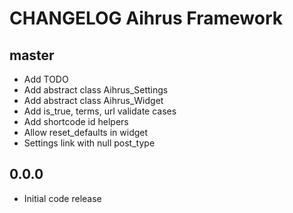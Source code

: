 # CHANGELOG Aihrus Framework

## master
* Add TODO
* Add abstract class Aihrus_Settings
* Add abstract class Aihrus_Widget
* Add is_true, terms, url validate cases
* Add shortcode id helpers
* Allow reset_defaults in widget
* Settings link with null post_type

## 0.0.0
* Initial code release 